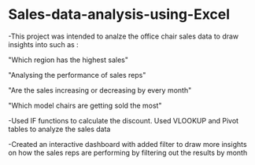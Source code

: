 # Sales-data-analysis-using-Excel

-This project was intended to analze the office chair sales data to draw insights into such as : 

"Which region has the highest sales"

"Analysing the performance of sales reps"

"Are the sales increasing or decreasing by every month"

"Which model chairs are getting sold the most"

-Used IF functions to calculate the discount. Used VLOOKUP and Pivot tables to analyze the sales data

-Created an interactive dashboard with added filter to draw more insights on how the sales reps are performing by filtering out the results by month
